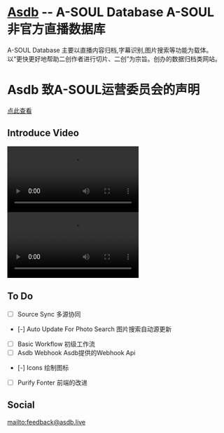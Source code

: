 # [Asdb](https://asdb.live) -- A-SOUL Database  A-SOUL 非官方直播数据库 

A-SOUL Database 主要以直播内容归档,字幕识别,图片搜索等功能为载体。  
以“更快更好地帮助二创作者进行切片、二创”为宗旨。创办的数据归档类网站。  

# Asdb 致A-SOUL运营委员会的声明
[点此查看](https://t.bilibili.com/658648606533746724)
## Introduce Video
<video src="https://user-images.githubusercontent.com/32994395/163818567-71783894-047e-4985-91ff-57efc9e7fafb.mp4"></video>
<video src="https://user-images.githubusercontent.com/32994395/163818582-d7d9f1cb-a5af-487e-96c0-d19811cfca5a.mp4"></video>

## To Do
 - [ ] Source Sync 多源协同
 - [-] Auto Update For Photo Search 图片搜索自动源更新
 - [ ] Basic Workflow 初级工作流
 - [ ] Asdb Webhook Asdb提供的Webhook Api
 - [-] Icons 绘制图标
 - [ ] Purify Fonter 前端的改进

## Social
<mailto:feedback@asdb.live>
